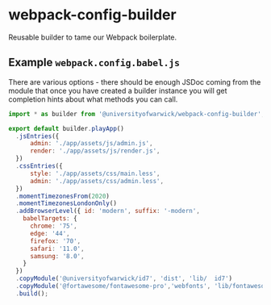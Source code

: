 # webpack-config-builder

Reusable builder to tame our Webpack boilerplate.

## Example `webpack.config.babel.js`

There are various options - there should be enough JSDoc coming from the module that once you have created a builder instance you will get completion hints about what methods you can call.

```js
import * as builder from '@universityofwarwick/webpack-config-builder';

export default builder.playApp()
  .jsEntries({
      admin: './app/assets/js/admin.js',
      render: './app/assets/js/render.js',
  })
  .cssEntries({
      style: './app/assets/css/main.less',
      admin: './app/assets/css/admin.less',
  })
  .momentTimezonesFrom(2020)
  .momentTimezonesLondonOnly()
  .addBrowserLevel({ id: 'modern', suffix: '-modern',
    babelTargets: {
      chrome: '75',
      edge: '44',
      firefox: '70',
      safari: '11.0',
      samsung: '8.0',
    }
  })
  .copyModule('@universityofwarwick/id7', 'dist', 'lib/  id7')
  .copyModule('@fortawesome/fontawesome-pro','webfonts', 'lib/fontawesome-pro/webfonts')
  .build();
```